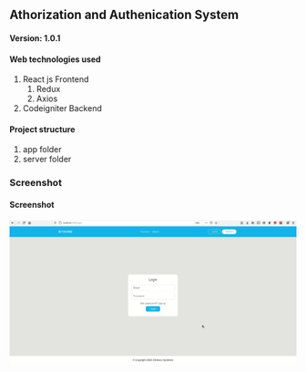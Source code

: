 ## Athorization and Authenication System
#### Version: 1.0.1

#### Web technologies used
1. React js Frontend
    1. Redux
    2. Axios
2. Codeigniter  Backend

#### Project structure
1. app folder
2. server folder

### Screenshot
#### Screenshot
![One](/screenshots/auth.gif)